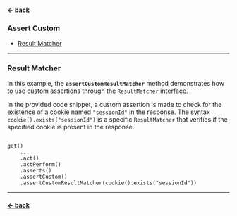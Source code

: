 #### [← back](../../README.md)

### Assert Custom

- [Result Matcher](#result-matcher)

---

### Result Matcher

In this example, the **`assertCustomResultMatcher`** method demonstrates how to use custom
assertions through the `ResultMatcher` interface.

In the provided code snippet, a custom assertion is made to check for the existence
of a cookie named `"sessionId"` in the response. The syntax `cookie().exists("sessionId")` is a
specific `ResultMatcher` that verifies if the specified cookie is present in the response.

```  

get()
    ...
    .act()
    .actPerform()
    .asserts()
    .assertCustom()
    .assertCustomResultMatcher(cookie().exists("sessionId"))

```

---

#### [← back](../../README.md)